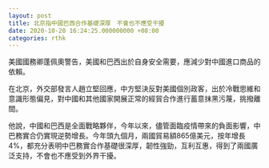 ```yaml
---
layout: post
title: 北京指中國巴西合作基礎深厚　不會也不應受干擾
date: 2020-10-20 16:24:25.000000000 +08:00
categories: rthk
---
```


美國國務卿蓬佩奧警告，美國和巴西出於自身安全需要，應減少對中國進口商品的依賴。

在北京，外交部發言人趙立堅回應，中方堅決反對美國個別政客，出於冷戰思維和意識形態偏見，對中國和其他國家開展正常的經貿合作進行蓄意抹黑污蔑，挑撥離間。

他說，中國和巴西是全面戰略夥伴，今年以來，儘管面臨疫情帶來的負面影響，中巴務實合仍實現逆勢增長。今年頭九個月，兩國貿易額865億美元，按年增長4%，都充分表明中巴務實合作基礎很深厚，韌性強勁，互利互惠，得到了兩國廣泛支持，不會也不應受到外界干擾。
